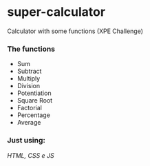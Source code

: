 # super-calculator
Calculator with some functions (XPE Challenge)

<h3> The functions </h3>
<ul>
  <li>Sum</li>
  <li>Subtract</li>
  <li>Multiply</li>
  <li>Division</li>
  <li>Potentiation</li>
  <li>Square Root</li>
  <li>Factorial</li>
  <li>Percentage</li>
  <li>Average</li>
</ul>

<h3>Just using:</h3>

*HTML, CSS e JS*



  
